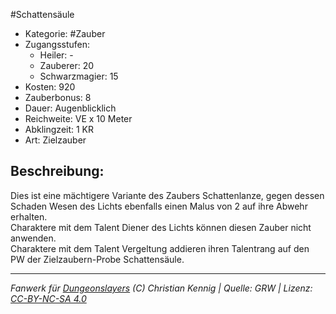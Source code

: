 #Schattensäule  
- Kategorie: #Zauber  
- Zugangsstufen:  
  - Heiler: -  
  - Zauberer: 20  
  - Schwarzmagier: 15  
- Kosten: 920  
- Zauberbonus: 8  
- Dauer: Augenblicklich  
- Reichweite: VE x 10 Meter  
- Abklingzeit: 1 KR  
- Art: Zielzauber     

## Beschreibung:
Dies ist eine mächtigere Variante des Zaubers Schattenlanze, gegen dessen Schaden Wesen des Lichts ebenfalls einen Malus von 2 auf ihre Abwehr erhalten.<br>Charaktere mit dem Talent Diener des Lichts können diesen Zauber nicht anwenden.<br>Charaktere mit dem Talent Vergeltung addieren ihren Talentrang auf den PW der Zielzaubern-Probe Schattensäule.


___
*Fanwerk für [Dungeonslayers](https://www.dungeonslayers.net/) (C) Christian Kennig | Quelle: GRW | Lizenz: [CC-BY-NC-SA 4.0](https://creativecommons.org/licenses/by-nc-sa/4.0/deed.de)*